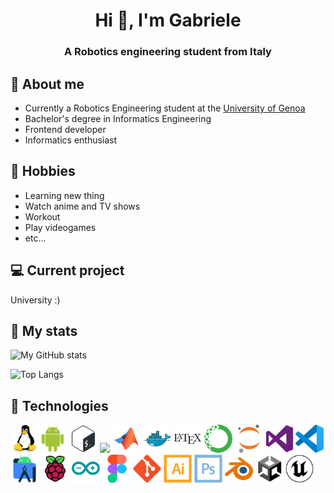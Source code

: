 <h1 align="center">Hi 👋, I'm Gabriele</h1>
<h3 align="center">A Robotics engineering student from Italy</h3>

## 💬 About me
- Currently a Robotics Engineering student at the [University of Genoa](https://unige.it/)
- Bachelor's degree in Informatics Engineering
- Frontend developer
- Informatics enthusiast

## 📅 Hobbies
- Learning new thing
- Watch anime and TV shows
- Workout
- Play videogames
- etc...

## 💻 Current project
University :)

## 🤖 My stats

![My GitHub stats](https://github-readme-stats.vercel.app/api?username=gabri00&show_icons=true&theme=onedark)
<!-- Themes: dark, radical, merko, gruvbox, tokyonight, onedark, cobalt, synthwave, highcontrast, dracula, transparent -->

![Top Langs](https://github-readme-stats.vercel.app/api/top-langs/?username=gabri00&layout=donut)
<!-- Layouts: compact, donut, donut-vertical, pie -->

## 🔨 Technologies

<img height="45" src="https://raw.githubusercontent.com/devicons/devicon/master/icons/linux/linux-original.svg"><img height="45" src="https://raw.githubusercontent.com/devicons/devicon/master/icons/android/android-plain.svg">
<img height="45" src="https://raw.githubusercontent.com/devicons/devicon/master/icons/bash/bash-original.svg">
<img height="28" src="https://upload.wikimedia.org/wikipedia/commons/b/bb/Ros_logo.svg">
<img height="45" src="https://raw.githubusercontent.com/devicons/devicon/master/icons/matlab/matlab-original.svg">
<img height="45" src="https://raw.githubusercontent.com/devicons/devicon/master/icons/docker/docker-original.svg">
<img height="45" src="https://raw.githubusercontent.com/devicons/devicon/master/icons/latex/latex-original.svg">
<img height="45" src="https://raw.githubusercontent.com/devicons/devicon/master/icons/anaconda/anaconda-original.svg">
<img height="45" src="https://raw.githubusercontent.com/devicons/devicon/master/icons/jupyter/jupyter-original.svg">
<img height="45" src="https://raw.githubusercontent.com/devicons/devicon/master/icons/visualstudio/visualstudio-plain.svg">
<img height="45" src="https://raw.githubusercontent.com/devicons/devicon/master/icons/vscode/vscode-original.svg">
<img height="45" src="https://raw.githubusercontent.com/devicons/devicon/master/icons/androidstudio/androidstudio-original.svg">
<img height="45" src="https://raw.githubusercontent.com/devicons/devicon/master/icons/raspberrypi/raspberrypi-original.svg">
<img height="45" src="https://raw.githubusercontent.com/devicons/devicon/master/icons/arduino/arduino-original.svg">
<img height="45" src="https://raw.githubusercontent.com/devicons/devicon/master/icons/figma/figma-original.svg">
<img height="45" src="https://raw.githubusercontent.com/devicons/devicon/master/icons/git/git-original.svg">
<img height="45" src="https://raw.githubusercontent.com/devicons/devicon/master/icons/illustrator/illustrator-line.svg">
<img height="45" src="https://raw.githubusercontent.com/devicons/devicon/master/icons/photoshop/photoshop-line.svg">
<img height="45" src="https://raw.githubusercontent.com/devicons/devicon/master/icons/blender/blender-original.svg">
<img height="45" src="https://raw.githubusercontent.com/devicons/devicon/master/icons/unity/unity-original.svg">
<img height="45" src="https://raw.githubusercontent.com/devicons/devicon/master/icons/unrealengine/unrealengine-original.svg">
